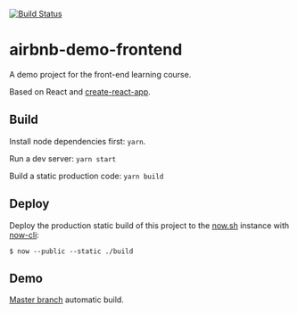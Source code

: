 [![Build Status](https://travis-ci.org/selim13/airbnb-demo-frontend.svg?branch=master)](https://travis-ci.org/selim13/airbnb-demo-frontend)

# airbnb-demo-frontend

A demo project for the front-end learning course.

Based on React and
[create-react-app](https://github.com/facebookincubator/create-react-app).

## Build

Install node dependencies first: `yarn`.

Run a dev server: `yarn start`

Build a static production code: `yarn build`

## Deploy

Deploy the production static build of this project to the
[now.sh](https://zeit.co/now) instance with
[now-cli](https://github.com/zeit/now-cli):

```
$ now --public --static ./build
```

## Demo

[Master branch](https://dseleznyov-airbnb-demo.now.sh/) automatic build.
